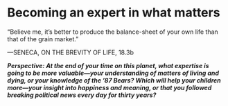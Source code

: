 # Becoming an expert in what matters

“Believe me, it’s better to produce the balance-sheet of your own life than that of the grain market.”

—SENECA, ON THE BREVITY OF LIFE, 18.3b

***Perspective: At the end of your time on this planet, what expertise is going to be more valuable—your understanding of matters of living and dying, or your knowledge of the ’87 Bears? Which will help your children more—your insight into happiness and meaning, or that you followed breaking political news every day for thirty years?***